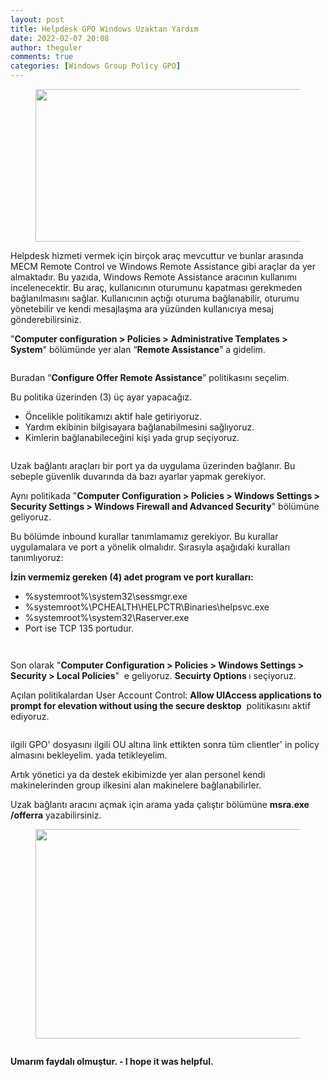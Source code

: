 ```yaml
---
layout: post
title: Helpdesk GPO Windows Uzaktan Yardım
date: 2022-02-07 20:08
author: theguler
comments: true
categories: [Windows Group Policy GPO]
---
```

<!-- wp:image {"id":1474,"width":533,"height":244,"sizeSlug":"large","linkDestination":"none"} -->
<figure class="wp-block-image size-large is-resized"><img src="https://theguler.wordpress.com/wp-content/uploads/2022/02/windows-1.png?w=1024" alt="" class="wp-image-1474" width="533" height="244" /></figure>
<!-- /wp:image -->

<!-- wp:paragraph -->
<p>Helpdesk hizmeti vermek için birçok araç mevcuttur ve bunlar arasında MECM Remote Control ve Windows Remote Assistance gibi araçlar da yer almaktadır. Bu yazıda, Windows Remote Assistance aracının kullanımı incelenecektir. Bu araç, kullanıcının oturumunu kapatması gerekmeden bağlanılmasını sağlar. Kullanıcının açtığı oturuma bağlanabilir, oturumu yönetebilir ve kendi mesajlaşma ara yüzünden kullanıcıya mesaj gönderebilirsiniz.</p>
<!-- /wp:paragraph -->

<!-- wp:paragraph -->
<p>"<strong>Computer configuration &gt; Policies &gt; Administrative Templates &gt; System</strong>" bölümünde yer alan “<strong>Remote Assistance</strong>” a gidelim.</p>
<!-- /wp:paragraph -->

<!-- wp:image {"id":1996,"sizeSlug":"large","linkDestination":"none"} -->
<figure class="wp-block-image size-large"><img src="https://theguler.wordpress.com/wp-content/uploads/2022/02/h1.png?w=1024" alt="" class="wp-image-1996" /></figure>
<!-- /wp:image -->

<!-- wp:paragraph -->
<p>Buradan  “<strong>Configure Offer Remote Assistance</strong>” politikasını seçelim.</p>
<!-- /wp:paragraph -->

<!-- wp:paragraph -->
<p>Bu politika üzerinden (3) üç ayar yapacağız.</p>
<!-- /wp:paragraph -->

<!-- wp:list -->
<ul><!-- wp:list-item -->
<li>Öncelikle politikamızı aktif hale getiriyoruz.</li>
<!-- /wp:list-item -->

<!-- wp:list-item -->
<li>Yardım ekibinin bilgisayara bağlanabilmesini sağlıyoruz.</li>
<!-- /wp:list-item -->

<!-- wp:list-item -->
<li>Kimlerin bağlanabileceğini kişi yada grup seçiyoruz.</li>
<!-- /wp:list-item --></ul>
<!-- /wp:list -->

<!-- wp:image {"id":1997,"sizeSlug":"large","linkDestination":"none"} -->
<figure class="wp-block-image size-large"><img src="https://theguler.wordpress.com/wp-content/uploads/2022/02/h2.png?w=1024" alt="" class="wp-image-1997" /></figure>
<!-- /wp:image -->

<!-- wp:paragraph -->
<p>Uzak bağlantı araçları bir port ya da uygulama üzerinden bağlanır. Bu sebeple güvenlik duvarında da bazı ayarlar yapmak gerekiyor.</p>
<!-- /wp:paragraph -->

<!-- wp:paragraph -->
<p>Aynı politikada "<strong>Computer Configuration &gt; Policies &gt; Windows Settings &gt; Security Settings &gt; Windows Firewall and Advanced Security</strong>" bölümüne geliyoruz.</p>
<!-- /wp:paragraph -->

<!-- wp:paragraph -->
<p>Bu bölümde inbound kurallar tanımlamamız gerekiyor. Bu kurallar uygulamalara ve port a yönelik olmalıdır. Sırasıyla aşağıdaki kuralları tanımlıyoruz:</p>
<!-- /wp:paragraph -->

<!-- wp:paragraph -->
<p><strong>İzin vermemiz gereken (4) adet  program ve port kuralları:</strong></p>
<!-- /wp:paragraph -->

<!-- wp:list -->
<ul><!-- wp:list-item -->
<li>%systemroot%\system32\sessmgr.exe</li>
<!-- /wp:list-item -->

<!-- wp:list-item -->
<li>%systemroot%\PCHEALTH\HELPCTR\Binaries\helpsvc.exe</li>
<!-- /wp:list-item -->

<!-- wp:list-item -->
<li>%systemroot%\system32\Raserver.exe</li>
<!-- /wp:list-item -->

<!-- wp:list-item -->
<li>Port ise TCP 135 portudur.</li>
<!-- /wp:list-item --></ul>
<!-- /wp:list -->

<!-- wp:image {"id":1999,"sizeSlug":"large","linkDestination":"none"} -->
<figure class="wp-block-image size-large"><img src="https://theguler.wordpress.com/wp-content/uploads/2022/02/h3.png?w=1024" alt="" class="wp-image-1999" /></figure>
<!-- /wp:image -->

<!-- wp:image {"id":2003,"sizeSlug":"large","linkDestination":"none"} -->
<figure class="wp-block-image size-large"><img src="https://theguler.wordpress.com/wp-content/uploads/2022/02/h4.png?w=1024" alt="" class="wp-image-2003" /></figure>
<!-- /wp:image -->

<!-- wp:paragraph -->
<p>Son olarak "<strong>Computer Configuration &gt; Policies &gt; Windows Settings &gt; Security &gt; Local Policies</strong>"&nbsp; e geliyoruz. <strong>Secuirty Options </strong>ı seçiyoruz.</p>
<!-- /wp:paragraph -->

<!-- wp:paragraph -->
<p>Açılan politikalardan User Account Control: <strong>Allow UIAccess applications to prompt for elevation without using the secure desktop</strong>&nbsp; politikasını aktif ediyoruz.</p>
<!-- /wp:paragraph -->

<!-- wp:image {"id":2006,"sizeSlug":"large","linkDestination":"none"} -->
<figure class="wp-block-image size-large"><img src="https://theguler.wordpress.com/wp-content/uploads/2022/02/h5.png?w=1024" alt="" class="wp-image-2006" /></figure>
<!-- /wp:image -->

<!-- wp:paragraph -->
<p>ilgili GPO' dosyasını ilgili OU altına link ettikten sonra tüm clientler' in policy almasını bekleyelim. yada tetikleyelim. </p>
<!-- /wp:paragraph -->

<!-- wp:paragraph -->
<p>Artık yönetici ya da destek ekibimizde yer alan personel kendi makinelerinden group ilkesini alan makinelere bağlanabilirler.</p>
<!-- /wp:paragraph -->

<!-- wp:paragraph -->
<p>Uzak bağlantı aracını açmak için arama yada çalıştır bölümüne <strong>msra.exe /offerra</strong> yazabilirsiniz.</p>
<!-- /wp:paragraph -->

<!-- wp:image {"id":2010,"width":443,"height":335,"sizeSlug":"large","linkDestination":"none"} -->
<figure class="wp-block-image size-large is-resized"><img src="https://theguler.wordpress.com/wp-content/uploads/2022/02/h7.png?w=729" alt="" class="wp-image-2010" width="443" height="335" /></figure>
<!-- /wp:image -->

<!-- wp:image {"id":2008,"sizeSlug":"large","linkDestination":"none"} -->
<figure class="wp-block-image size-large"><img src="https://theguler.wordpress.com/wp-content/uploads/2022/02/h6.png?w=997" alt="" class="wp-image-2008" /></figure>
<!-- /wp:image -->

<!-- wp:paragraph -->
<p></p>
<!-- /wp:paragraph -->

<!-- wp:paragraph -->
<p><strong>Umarım faydalı olmuştur. - I hope it was helpful.</strong></p>
<!-- /wp:paragraph -->
